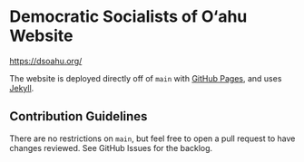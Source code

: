 # Democratic Socialists of O‘ahu Website

https://dsoahu.org/

The website is deployed directly off of `main` with [GitHub Pages](https://docs.github.com/en/pages), and uses [Jekyll](https://jekyllrb.com/docs/).

## Contribution Guidelines

There are no restrictions on `main`, but feel free to open a pull request to have changes reviewed. See GitHub Issues for the backlog.
